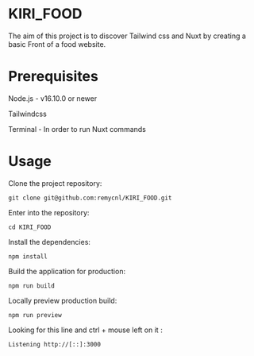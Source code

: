 # KIRI_FOOD
The aim of this project is to discover Tailwind css and Nuxt by creating a basic Front of a food website.

# Prerequisites
Node.js - v16.10.0 or newer

Tailwindcss

Terminal - In order to run Nuxt commands

# Usage
Clone the project repository:

    git clone git@github.com:remycnl/KIRI_FOOD.git
    
Enter into the repository:

    cd KIRI_FOOD
    
Install the dependencies:

    npm install
    
Build the application for production:

    npm run build
    
Locally preview production build:

    npm run preview

Looking for this line and ctrl + mouse left on it :

    Listening http://[::]:3000
